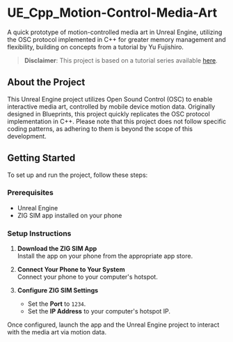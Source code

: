 # UE_Cpp_Motion-Control-Media-Art

A quick prototype of motion-controlled media art in Unreal Engine, utilizing the OSC protocol implemented in C++ for greater memory management and flexibility, building on concepts from a tutorial by Yu Fujishiro.

> **Disclaimer**: This project is based on a tutorial series available [here](https://www.youtube.com/playlist?list=PLvSZaVrgRBTqme58DCqOy7xKsulJzqtXb).

## About the Project

This Unreal Engine project utilizes Open Sound Control (OSC) to enable interactive media art, controlled by mobile device motion data. Originally designed in Blueprints, this project quickly replicates the OSC protocol implementation in C++. Please note that this project does not follow specific coding patterns, as adhering to them is beyond the scope of this development.

## Getting Started

To set up and run the project, follow these steps:

### Prerequisites

- Unreal Engine
- ZIG SIM app installed on your phone

### Setup Instructions

1. **Download the ZIG SIM App**  
   Install the app on your phone from the appropriate app store.

2. **Connect Your Phone to Your System**  
   Connect your phone to your computer's hotspot.

3. **Configure ZIG SIM Settings**  
   - Set the **Port** to `1234`.
   - Set the **IP Address** to your computer's hotspot IP.

Once configured, launch the app and the Unreal Engine project to interact with the media art via motion data.
